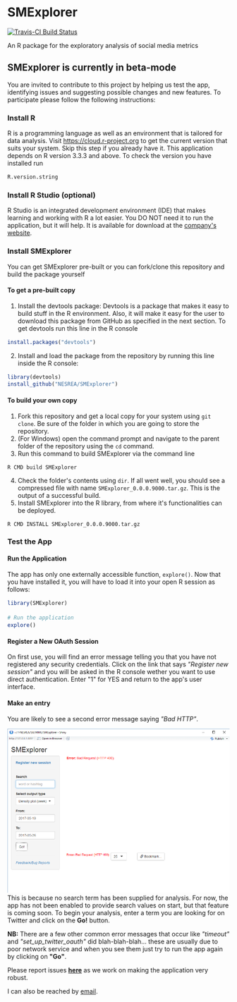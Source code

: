 # SMExplorer  
[![Travis-CI Build Status](https://travis-ci.org/BroVic/SMExplorer.svg?branch=master)](https://travis-ci.org/BroVic/SMExplorer)

An R package for the exploratory analysis of social media metrics

## SMExplorer is currently in beta-mode
You are invited to contribute to this project by helping us test the app, identifying issues and suggesting possible changes and new features. To participate please follow the following instructions: 

### Install R
R is a programming language as well as an environment that is tailored for data analysis. Visit <https://cloud.r-project.org> to get the current version that suits your system.
Skip this step if you already have it. This application depends on R version 3.3.3 and above. To check the version you have installed run
```r
R.version.string
```

### Install R Studio (optional)
R Studio is an integrated development environment (IDE) that makes learning and working with R a lot easier. You DO NOT need it to run the application, but it will help. It is available for download at the [company's website](https://www.rstudio.com/products/rstudio/download/).

### Install SMExplorer
You can get SMExplorer pre-built or you can fork/clone this repository and build the package yourself

#### To get a pre-built copy
1. Install the devtools package: Devtools is a package that makes it easy to build stuff in the R environment. Also, it will make it easy for the user to download this package from GitHub as specified in the next section. To get devtools run this line in the R console
```r
install.packages("devtools")
```
2. Install and load the package from the repository by running this line inside the R console:
```r
library(devtools)
install_github("NESREA/SMExplorer")
```

#### To build your own copy
1. Fork this repository and get a local copy for your system using `git clone`. Be sure of the folder in which you are going to store the repository.
2. (For Windows) open the command prompt and navigate to the parent folder of the repository using the `cd` command.
3. Run this command to build SMExplorer via the command line
```
R CMD build SMExplorer
```
4. Check the folder's contents using `dir`. If all went well, you should see a compressed file with name `SMExplorer_0.0.0.9000.tar.gz`. This is the output of a successful build.
5. Install SMExplorer into the R library, from where it's functionalities can be deployed. 
```
R CMD INSTALL SMExplorer_0.0.0.9000.tar.gz
```

### Test the App  
#### Run the Application  
The app has only one externally accessible function, `explore()`. Now that you have installed it, you will have to load it into your open R session as follows:
```r
library(SMExplorer)

# Run the application
explore()
```

#### Register a New OAuth Session
On first use, you will find an error message telling you that you have not registered any security credentials. Click on the link that says *"Register new session"* and you will be asked in the R console wether you want to use direct authentication. Enter "1" for YES and return to the app's user interface.

#### Make an entry
You are likely to see a second error message saying *"Bad HTTP"*.  

![](img/error-badrequest.PNG)  
This is because no search term has been supplied for analysis. For now, the app has not been enabled to provide search values on start, but that feature is coming soon.  To begin your analysis, enter a term you are looking for on Twitter and click on the **Go!** button. 

**NB:** There are a few other common error messages that occur like *"timeout"* and *"set_up_twitter_oauth"* did blah-blah-blah... these are usually due to poor network service and when you see them just try to run the app again by clicking on **"Go"**.

Please report issues **[here](https://github.com/NESREA/SMExplorer/issues)** as we work on making the application very robust.

I can also be reached by [email](mailto:victor.ordu@nesrea.gov.ng).
